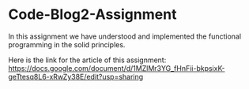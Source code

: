 # Code-Blog2-Assignment
In this assignment we have understood and implemented the functional programming in the solid principles.

Here is the link for the article of this assignment:
https://docs.google.com/document/d/1MZlMr3YG_fHnFii-bkpsixK-geTtesq8L6-xRwZy38E/edit?usp=sharing
